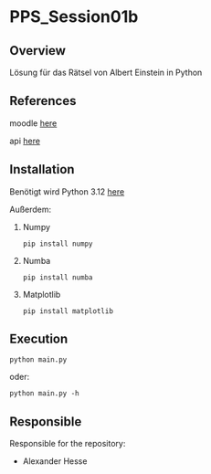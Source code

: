 # PPS_Session01b

## Overview

Lösung für das Rätsel von Albert Einstein in Python


## References

moodle [here](https://moodle.thi.de/course/view.php?id=7742)

api [here](https://Alex-Hesse.github.io/PPS_Session01b/)


## Installation

Benötigt wird Python 3.12 [here](https://www.python.org/downloads/release/python-3120/)

Außerdem:

1. Numpy

    ```pip install numpy```

2. Numba

    ```pip install numba```

3. Matplotlib


    ```pip install matplotlib```


## Execution

    python main.py

oder:

    python main.py -h

## Responsible

Responsible for the repository:

- Alexander Hesse

